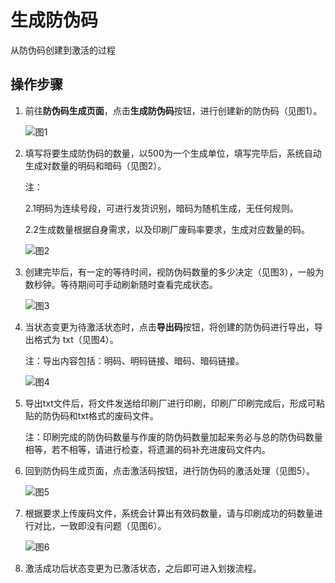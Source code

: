 # 生成防伪码

从防伪码创建到激活的过程

## 操作步骤

1. 前往**防伪码生成页面**，点击**生成防伪码**按钮，进行创建新的防伪码（见图1）。

   ![&#x56FE;1](http://md.stringon.com/img/%7Bfilename%7D%7B.suffix%7D20200903165906.png)

2. 填写将要生成防伪码的数量，以500为一个生成单位，填写完毕后，系统自动生成对数量的明码和暗码（见图2）。

   注：

   2.1明码为连续号段，可进行发货识别，暗码为随机生成，无任何规则。

   2.2生成数量根据自身需求，以及印刷厂废码率要求，生成对应数量的码。

   ![&#x56FE;2](http://md.stringon.com/img/%7Bfilename%7D%7B.suffix%7D20200903165940.png)

3. 创建完毕后，有一定的等待时间，视防伪码数量的多少决定（见图3），一般为数秒钟。等待期间可手动刷新随时查看完成状态。

   ![&#x56FE;3](http://md.stringon.com/img/%7Bfilename%7D%7B.suffix%7D20200903170003.png)

4. 当状态变更为待激活状态时，点击**导出码**按钮，将创建的防伪码进行导出，导出格式为 txt（见图4）。

   注：导出内容包括：明码、明码链接、暗码、暗码链接。

   ![&#x56FE;4](http://md.stringon.com/img/%7Bfilename%7D%7B.suffix%7D20200903170027.png)

5. 导出txt文件后，将文件发送给印刷厂进行印刷，印刷厂印刷完成后，形成可粘贴的防伪码和txt格式的废码文件。

   注：印刷完成的防伪码数量与作废的防伪码数量加起来务必与总的防伪码数量相等，若不相等，请进行检查，将遗漏的码补充进废码文件内。

6. 回到防伪码生成页面，点击激活码按钮，进行防伪码的激活处理（见图5）。

   ![&#x56FE;5](http://md.stringon.com/img/%7Bfilename%7D%7B.suffix%7D20200903170135.png)

7. 根据要求上传废码文件，系统会计算出有效码数量，请与印刷成功的码数量进行对比，一致即没有问题（见图6）。

   ![&#x56FE;6](http://md.stringon.com/img/%7Bfilename%7D%7B.suffix%7D20200903170157.png)

8. 激活成功后状态变更为已激活状态，之后即可进入划拨流程。

